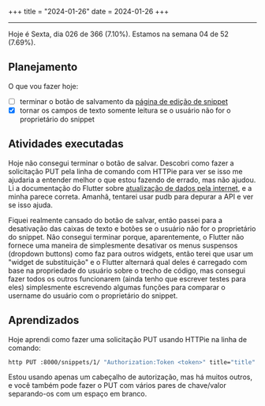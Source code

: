 +++
title = "2024-01-26"
date = 2024-01-26
+++

---

Hoje é Sexta, dia 026 de 366 (7.10%). Estamos na semana 04 de 52 (7.69%).

## Planejamento

O que vou fazer hoje:

- [ ] terminar o botão de salvamento da [página de edição de snippet](https://github.com/OmnicodeSolutions/luisa_drf_flutter_client/blob/main/lib/edit_snippet.dart)
- [x] tornar os campos de texto somente leitura se o usuário não for o proprietário do snippet

## Atividades executadas

Hoje não consegui terminar o botão de salvar. Descobri como fazer a solicitação PUT pela linha de comando com HTTPie para ver se isso me ajudaria a entender melhor o que estou fazendo de errado, mas não ajudou. Li a documentação do Flutter sobre [atualização de dados pela internet](https://docs.flutter.dev/cookbook/networking/update-data), e a minha parece correta. Amanhã, tentarei usar pudb para depurar a API e ver se isso ajuda.

Fiquei realmente cansado do botão de salvar, então passei para a desativação das caixas de texto e botões se o usuário não for o proprietário do snippet. Não consegui terminar porque, aparentemente, o Flutter não fornece uma maneira de simplesmente desativar os menus suspensos (dropdown buttons) como faz para outros widgets, então terei que usar um "widget de substituição" e o Flutter alternará qual deles é carregado com base na propriedade do usuário sobre o trecho de código, mas consegui fazer todos os outros funcionarem (ainda tenho que escrever testes para eles) simplesmente escrevendo algumas funções para comparar o username do usuário com o proprietário do snippet.

## Aprendizados

Hoje aprendi como fazer uma solicitação PUT usando HTTPie na linha de comando:

```bash
http PUT :8000/snippets/1/ "Authorization:Token <token>" title="title"
```

Estou usando apenas um cabeçalho de autorização, mas há muitos outros, e você também pode fazer o PUT com vários pares de chave/valor separando-os com um espaço em branco.
